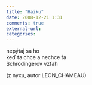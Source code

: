 ```yaml
---
title: "Haiku"
date: 2008-12-21 1:31
comments: true
external-url:
categories:
---
```

nepýtaj sa ho  
 keď ťa chce a nechce ťa  
 Schrödingerov vzťah  
  
(z nyxu, autor LEON\_CHAMEAU)
